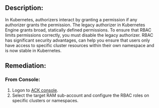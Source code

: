 ## Description:

In Kubernetes, authorizers interact by granting a permission if any authorizer grants the permission. The legacy authorizer in Kubernetes Engine grants broad, statically defined permissions. To ensure that RBAC limits permissions correctly, you must disable the legacy authorizer. RBAC has significant security advantages, can help you ensure that users only have access to specific cluster resources within their own namespace and is now stable in Kubernetes.

## Remediation:

### From Console:

1. Logon to [ACK console](https://cs.console.aliyun.com/#/k8s/authorize).
2. Select the target RAM sub-account and configure the RBAC roles on specific clusters or namespaces.